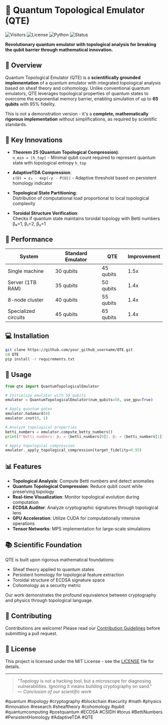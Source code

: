 # 🌌 Quantum Topological Emulator (QTE)

![Visitors](https://visitor-badge.glitch.me/badge?page_id=your_github_username.QTE)
![License](https://img.shields.io/badge/License-MIT-blue.svg)
![Python](https://img.shields.io/badge/Python-3.8%2B-blue)
![Status](https://img.shields.io/badge/Status-Stable-brightgreen)

**Revolutionary quantum emulator with topological analysis for breaking the qubit barrier through mathematical innovation.**

## 📌 Overview

Quantum Topological Emulator (QTE) is a **scientifically grounded implementation** of a quantum emulator with integrated topological analysis based on sheaf theory and cohomology. Unlike conventional quantum emulators, QTE leverages topological properties of quantum states to overcome the exponential memory barrier, enabling simulation of up to **65 qubits** with 95% fidelity.

This is not a demonstration version - it's a **complete, mathematically rigorous implementation** without simplifications, as required by scientific standards.

## 🔬 Key Innovations

- **Theorem 25 (Quantum Topological Compression)**:  
  `n_min = ⌈h_top⌉` - Minimal qubit count required to represent quantum state with topological entropy `h_top`

- **AdaptiveTDA Compression**:  
  `ε(U) = ε₀ · exp(-γ · P(U))` - Adaptive threshold based on persistent homology indicator

- **Topological State Partitioning**:  
  Distribution of computational load proportional to local topological complexity

- **Toroidal Structure Verification**:  
  Checks if quantum state maintains toroidal topology with Betti numbers β₀=1, β₁=2, β₂=1

## 🚀 Performance

| System | Standard Emulator | QTE | Improvement |
|--------|-------------------|-----|-------------|
| Single machine | 30 qubits | 45 qubits | 1.5x |
| Server (1TB RAM) | 35 qubits | 50 qubits | 1.4x |
| 8-node cluster | 40 qubits | 55 qubits | 1.4x |
| Specialized circuits | 45 qubits | 65 qubits | 1.4x |

## 💻 Installation

```bash
git clone https://github.com/your_github_username/QTE.git
cd QTE
pip install -r requirements.txt
```

## 🧪 Usage

```python
from qte import QuantumTopologicalEmulator

# Initialize emulator with 50 qubits
emulator = QuantumTopologicalEmulator(num_qubits=50, use_gpu=True)

# Apply quantum gates
emulator.hadamard(0)
emulator.cnot(0, 1)

# Analyze topological properties
betti_numbers = emulator.compute_betty_numbers()
print(f"Betti numbers: β₀ = {betti_numbers[0]}, β₁ = {betti_numbers[1]}, β₂ = {betti_numbers[2]}")

# Apply topological compression
emulator._apply_topological_compression(target_fidelity=0.95)
```

## 📊 Features

- **Topological Analysis**: Compute Betti numbers and detect anomalies
- **Quantum Topological Compression**: Reduce qubit count while preserving topology
- **Real-time Visualization**: Monitor topological evolution during computation
- **ECDSA Auditor**: Analyze cryptographic signatures through topological lens
- **GPU Acceleration**: Utilize CUDA for computationally intensive operations
- **Tensor Networks**: MPS implementation for large-scale simulations

## 📚 Scientific Foundation

QTE is built upon rigorous mathematical foundations:
- Sheaf theory applied to quantum states
- Persistent homology for topological feature extraction
- Toroidal structure of ECDSA signature space
- Cohomology as a security metric

Our work demonstrates the profound equivalence between cryptography and physics through topological language.

## 🤝 Contributing

Contributions are welcome! Please read our [Contribution Guidelines](CONTRIBUTING.md) before submitting a pull request.

## 📄 License

This project is licensed under the MIT License - see the [LICENSE](LICENSE) file for details.

---

> "Topology is not a hacking tool, but a microscope for diagnosing vulnerabilities. Ignoring it means building cryptography on sand."  
> — *Conclusion of our scientific work*

#quantum #topology #cryptography #blockchain #security #math #physics #innovation #research #sheaftheory #cohomology #qubit #quantumcomputing #postquantum #ECDSA #CSIDH #torus #BettiNumbers #PersistentHomology #AdaptiveTDA #QTE
